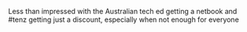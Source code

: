 <!--
id: 187770772
link: http://kevinisom.info/post/187770772/less-than-impressed-with-the-australian-tech-ed
slug: less-than-impressed-with-the-australian-tech-ed
date: Tue Sep 15 2009 04:11:45 GMT+1200 (NZST)
raw: {"blog_name":"kevinisom","id":187770772,"post_url":"http://kevinisom.info/post/187770772/less-than-impressed-with-the-australian-tech-ed","slug":"less-than-impressed-with-the-australian-tech-ed","type":"text","date":"2009-09-14 16:11:45 GMT","timestamp":1252944705,"state":"published","format":"html","reblog_key":"nLSz8vZB","tags":[],"short_url":"http://tmblr.co/Zw68YyBCIUK","highlighted":[],"feed_item":"http://twitter.com/kev_nz/statuses/3976851892","from_feed_id":"650289","note_count":0,"title":null,"body":"<p>Less than impressed with the Australian tech ed getting a netbook and #tenz getting just a discount, especially when not enough for everyone</p>"}
publish: 2009-09-015
tags: 
title: null
-->


Less than impressed with the Australian tech ed getting a netbook and
\#tenz getting just a discount, especially when not enough for everyone


